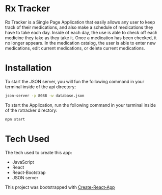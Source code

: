 # Rx Tracker

Rx Tracker is a Single Page Application that easily allows any user to keep track of their medications, and also make a schedule of medications they have to take each day. Inside of each day, the use is able to check off each medicine they take as they take it. Once a medication has been checked, it no longer appears. In the medication catalog, the user is able to enter new medications, edit current medications, or delete current medications. 

# Installation

To start the JSON server, you will fun the following command in your terminal inside of the api directory: 
```bash
json-server -p 8088 -w database.json
```
To start the Application, run the following command in your terminal inside of the rxtracker directory:
```bash
npm start
```

# Tech Used

The tech used to create this app:
<ul>
<li>JavaScript</li>
<li>React</li>
<li>React-Bootstrap</li>
<li>JSON server</li>
</ul>
This project was bootstrapped with <a href="https://github.com/facebook/create-react-app" target="_blank">Create-React-App</a>

